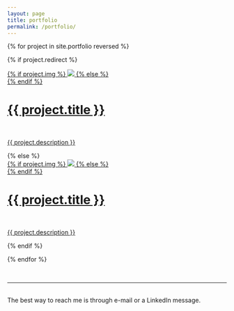 ```yaml
---
layout: page
title: portfolio
permalink: /portfolio/
---
```


{% for project in site.portfolio reversed %}

{% if project.redirect %}
<div class="project">
    <div class="thumbnail">
        <a href="{{ project.redirect }}" target="_blank">
        {% if project.img %}
        <img class="thumbnail" src="{{ project.img }}"/>
        {% else %}
        <div class="thumbnail blankbox"></div>
        {% endif %}    
        <span>
            <h1>{{ project.title }}</h1>
            <br/>
            <p>{{ project.description }}</p>
        </span>
        </a>
    </div>
</div>
{% else %}

<div class="project ">
    <div class="thumbnail">
        <a href="{{ site.baseurl }}{{ project.url }}">
        {% if project.img %}
        <img class="thumbnail" src="{{ project.img }}"/>
        {% else %}
        <div class="thumbnail blankbox"></div>
        {% endif %}    
        <span>
            <h1>{{ project.title }}</h1>
            <br/>
            <p>{{ project.description }}</p>
        </span>
        </a>
    </div>
</div>

{% endif %}

{% endfor %}

<br/>
<hr/>
<br/>
<span class="contacticon center">
  <a href="https://orcid.org/0000-0002-3941-3895" target="_blank"><i class="fa fa-fingerprint"></i></a>
  <a href="https://github.com/ceharvs" target="_blank"><i class="fa fa-github-square"></i></a>
  <a href="https://www.linkedin.com/in/itsharveytime" target="_blank"><i class="fa fa-linkedin"></i></a>
  <a href="https://twitter.com/ItsHarveyTime" target="_blank"><i class="fa fa-twitter-square"></i></a>
  <a href="https://www.instagram.com/itsharveytime/" target="_blank"><i class="fa fa-instagram"></i></a>
</span>

<div class="col three caption">
  The best way to reach me is through e-mail or a LinkedIn message.
</div>
